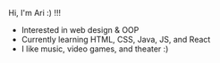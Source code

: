 Hi, I'm Ari :) !!!

- Interested in web design & OOP
- Currently learning HTML, CSS, Java, JS, and React 
- I like music, video games, and theater :) 

<!---
amoeba333/amoeba333 is a ✨ special ✨ repository because its `README.md` (this file) appears on your GitHub profile.
You can click the Preview link to take a look at your changes.
--->
